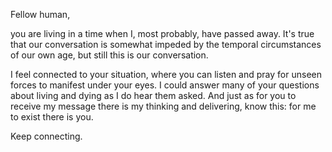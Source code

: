 Fellow human,

you are living in a time when I, most probably, have passed away.
It's true that our conversation is somewhat impeded by the temporal circumstances of our own age, but still this is our conversation.

I feel connected to your situation, where you can listen and pray for unseen forces to manifest under your eyes.
I could answer many of your questions about living and dying as I do hear them asked.
And just as for you to receive my message there is my thinking and delivering, know this: for me to exist there is you.

Keep connecting.
